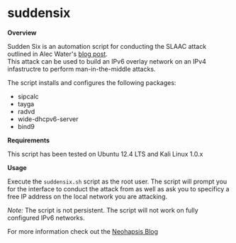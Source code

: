 suddensix
=========

**Overview**

Sudden Six is an automation script for conducting the SLAAC attack outlined in Alec Water's [blog post](http://resources.infosecinstitute.com/slaac-attack/).  
This attack can be used to build an IPv6 overlay network on an IPv4 infastructre to perform man-in-the-middle attacks.

The script installs and configures the following packages:

* sipcalc
* tayga
* radvd
* wide-dhcpv6-server 
* bind9

**Requirements**

This script has been tested on Ubuntu 12.4 LTS and Kali Linux 1.0.x

**Usage**

Execute the `suddensix.sh` script as the root user.  The script will prompt you for the interface to conduct the attack from as well as ask you to specificy a free IP address on the local network you are attacking.  

*Note:*  The script is not persistent.  The script will not work on fully configured IPv6 networks.  

For more information check out the [Neohapsis Blog](http://labs.neohapsis.com/2013/07/30/picking-up-the-slaac-with-sudden-six/)

